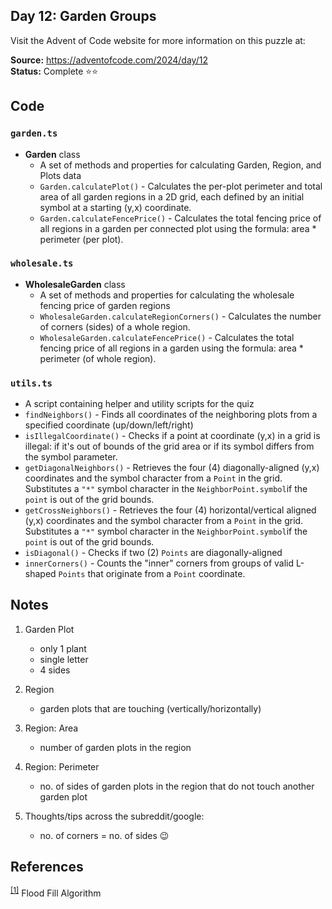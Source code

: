 ## Day 12: Garden Groups

Visit the Advent of Code website for more information on this puzzle at:

**Source:** https://adventofcode.com/2024/day/12<br>
**Status:** Complete ⭐⭐

## Code

### `garden.ts`

- **Garden** class
   - A set of methods and properties for calculating Garden, Region, and Plots data
   - `Garden.calculatePlot()` - Calculates the per-plot perimeter and total area of all garden regions in a 2D grid, each defined by an initial symbol at a starting (y,x) coordinate.
   - `Garden.calculateFencePrice()` - Calculates the total fencing price of all regions in a garden per connected plot using the formula: area * perimeter (per plot).

### `wholesale.ts`

- **WholesaleGarden** class
   - A set of methods and properties for calculating the wholesale fencing price of garden regions
   - `WholesaleGarden.calculateRegionCorners()` - Calculates the number of corners (sides) of a whole region.
   - `WholesaleGarden.calculateFencePrice()` - Calculates the total fencing price of all regions in a garden using the formula: area * perimeter (of whole region).

### `utils.ts`

- A script containing helper and utility scripts for the quiz
- `findNeighbors()` - Finds all coordinates of the neighboring plots from a specified coordinate (up/down/left/right)
- `isIllegalCoordinate()` - Checks if a point at coordinate (y,x) in a grid is illegal: if it's out of bounds of the grid area or if its symbol differs from the symbol parameter.
- `getDiagonalNeighbors()` - Retrieves the four (4) diagonally-aligned (y,x) coordinates and the symbol character from a `Point` in the grid. Substitutes a `"*"` symbol character in the `NeighborPoint.symbol`if the `point` is out of the grid bounds.
- `getCrossNeighbors()` - Retrieves the four (4) horizontal/vertical aligned (y,x) coordinates and the symbol character from a `Point` in the grid. Substitutes a `"*"` symbol character in the `NeighborPoint.symbol`if the `point` is out of the grid bounds.
- `isDiagonal()` - Checks if two (2) `Points` are diagonally-aligned
- `innerCorners()` - Counts the "inner" corners from groups of valid L-shaped `Points` that originate from a `Point` coordinate.


## Notes

1. Garden Plot
   - only 1 plant
   - single letter
   - 4 sides

2. Region
   - garden plots that are touching (vertically/horizontally)

3. Region: Area
   - number of garden plots in the region

4. Region: Perimeter
   - no. of sides of garden plots in the region that do not touch another garden plot

5. Thoughts/tips across the subreddit/google:
   - no. of corners = no. of sides 😉

## References

<sup>[[1]](https://en.wikipedia.org/wiki/Flood_fill)</sup> Flood Fill Algorithm
